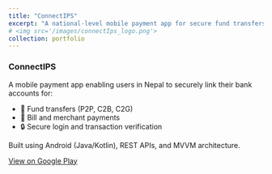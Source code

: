 ```yaml
---
title: "ConnectIPS"
excerpt: "A national-level mobile payment app for secure fund transfers, bill payments, and government services.<br/>"
# <img src='/images/connectIps_logo.png'>
collection: portfolio
---
```


### ConnectIPS

A mobile payment app enabling users in Nepal to securely link their bank accounts for:

- 💸 Fund transfers (P2P, C2B, C2G)
- 🧾 Bill and merchant payments
- 🔒 Secure login and transaction verification

Built using Android (Java/Kotlin), REST APIs, and MVVM architecture.

[View on Google Play](https://play.google.com/store/apps/details?id=com.infodev.nchl_android&hl=en)
